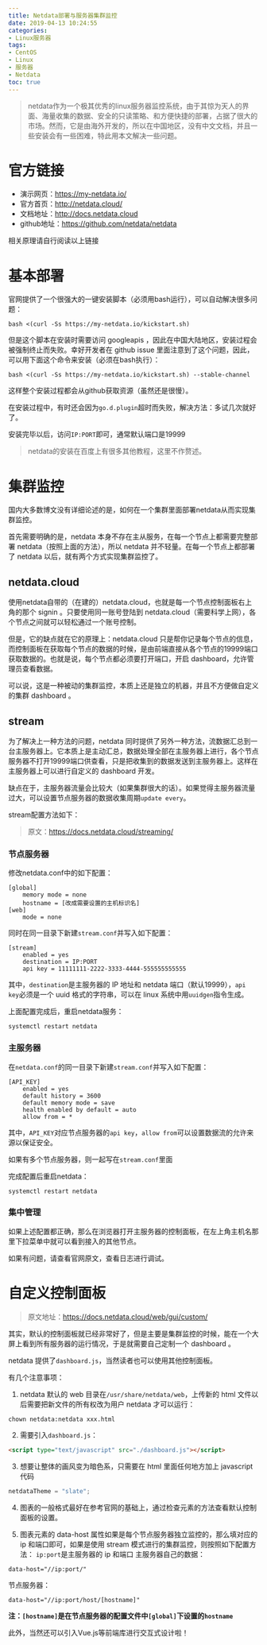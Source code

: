 ```yaml
---
title: Netdata部署与服务器集群监控
date: 2019-04-13 10:24:55
categories:
- Linux服务器
tags:
- CentOS
- Linux
- 服务器
- Netdata
toc: true
---
```

> netdata作为一个极其优秀的linux服务器监控系统，由于其惊为天人的界面、海量收集的数据、安全的只读策略、和方便快捷的部署，占据了很大的市场。然而，它是由海外开发的，所以在中国地区，没有中文文档，并且一些安装会有一些困难，特此用本文解决一些问题。
<!-- more -->
# 官方链接
- 演示网页：https://my-netdata.io/
- 官方首页：http://netdata.cloud/
- 文档地址：http://docs.netdata.cloud
- github地址：https://github.com/netdata/netdata

相关原理请自行阅读以上链接

# 基本部署
官网提供了一个很强大的一键安装脚本（必须用bash运行），可以自动解决很多问题：
```shell
bash <(curl -Ss https://my-netdata.io/kickstart.sh)
```
但是这个脚本在安装时需要访问 googleapis ，因此在中国大陆地区，安装过程会被强制终止而失败。幸好开发者在 github issue 里面注意到了这个问题，因此，可以用下面这个命令来安装（必须在bash执行）：
```shell
bash <(curl -Ss https://my-netdata.io/kickstart.sh) --stable-channel
```
这样整个安装过程都会从github获取资源（虽然还是很慢）。

在安装过程中，有时还会因为`go.d.plugin`超时而失败，解决方法：多试几次就好了。

安装完毕以后，访问`IP:PORT`即可，通常默认端口是19999
> netdata的安装在百度上有很多其他教程，这里不作赘述。

# 集群监控
国内大多数博文没有详细论述的是，如何在一个集群里面部署netdata从而实现集群监控。

首先需要明确的是，netdata 本身不存在主从服务，在每一个节点上都需要完整部署 netdata（按照上面的方法），所以 netdata 并不轻量。在每一个节点上都部署了 netdata 以后，就有两个方式实现集群监控了。
## netdata.cloud
使用netdata自带的（在建的）netdata.cloud，也就是每一个节点控制面板右上角的那个   signin 。只要使用同一账号登陆到 netdata.cloud（需要科学上网），各个节点之间就可以轻松通过一个账号控制。

但是，它的缺点就在它的原理上：netdata.cloud 只是帮你记录每个节点的信息，而控制面板在获取每个节点的数据的时候，是由前端直接从各个节点的19999端口获取数据的。也就是说，每个节点都必须要打开端口，开启 dashboard，允许管理员查看数据。


可以说，这是一种被动的集群监控，本质上还是独立的机器，并且不方便做自定义的集群 dashboard 。

## stream
为了解决上一种方法的问题，netdata 同时提供了另外一种方法，流数据汇总到一台主服务器上。它本质上是主动汇总，数据处理全部在主服务器上进行，各个节点服务器不打开19999端口供查看，只是把收集到的数据发送到主服务器上。这样在主服务器上可以进行自定义的 dashboard 开发。

缺点在于，主服务器流量会比较大（如果集群很大的话）。如果觉得主服务器流量过大，可以设置节点服务器的数据收集周期`update every`。

stream配置方法如下：

> 原文：https://docs.netdata.cloud/streaming/

### 节点服务器
修改netdata.conf中的如下配置：
```
[global]
    memory mode = none
    hostname = [改成需要设置的主机标识名]
[web]
    mode = none
```
同时在同一目录下新建`stream.conf`并写入如下配置：
```
[stream]
    enabled = yes
    destination = IP:PORT
    api key = 11111111-2222-3333-4444-555555555555
```
其中，`destination`是主服务器的 IP 地址和 netdata 端口（默认19999），`api key`必须是一个 uuid 格式的字符串，可以在 linux 系统中用`uuidgen`指令生成。

上面配置完成后，重启netdata服务：
```
systemctl restart netdata
```
### 主服务器
在`netdata.conf`的同一目录下新建`stream.conf`并写入如下配置：
```
[API_KEY]
    enabled = yes
    default history = 3600
    default memory mode = save
    health enabled by default = auto
    allow from = *
```
其中，`API_KEY`对应节点服务器的`api key`，`allow from`可以设置数据流的允许来源以保证安全。

如果有多个节点服务器，则一起写在`stream.conf`里面

完成配置后重启netdata：
```
systemctl restart netdata
```

### 集中管理
如果上述配置都正确，那么在浏览器打开主服务器的控制面板，在左上角主机名那里下拉菜单中就可以看到接入的其他节点。

如果有问题，请查看官网原文，查看日志进行调试。

# 自定义控制面板
> 原文地址：https://docs.netdata.cloud/web/gui/custom/

其实，默认的控制面板就已经非常好了，但是主要是集群监控的时候，能在一个大屏上看到所有服务器的运行情况，于是就需要自己定制一个 dashboard 。

netdata 提供了`dashboard.js`，当然读者也可以使用其他控制面板。

有几个注意事项：

1. netdata 默认的 web 目录在`/usr/share/netdata/web`，上传新的 html 文件以后需要把新文件的所有权改为用户 netdata 才可以运行：
```shell
chown netdata:netdata xxx.html
```
2. 需要引入`dashboard.js`：
```html
<script type="text/javascript" src="./dashboard.js"></script>
```
3. 想要让整体的画风变为暗色系，只需要在 html 里面任何地方加上 javascript 代码
```js
netdataTheme = "slate";
```
4. 图表的一般格式最好在参考官网的基础上，通过检查元素的方法查看默认控制面板的设置。

5. 图表元素的 data-host 属性如果是每个节点服务器独立监控的，那么填对应的 ip 和端口即可，如果是使用 stream 模式进行的集群监控，则按照如下配置方法：
`ip:port`是主服务器的 ip 和端口
主服务器自己的数据：
```
data-host="//ip:port/"
```
节点服务器：
```
data-host="//ip:port/host/[hostname]"
```
**注：`[hostname]`是在节点服务器的配置文件中`[global]`下设置的`hostname`**

此外，当然还可以引入Vue.js等前端库进行交互式设计啦！